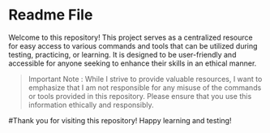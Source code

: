 # Readme File

Welcome to this repository! This project serves as a centralized resource for easy access to various commands and tools that can be utilized during testing, practicing, or learning. It is designed to be user-friendly and accessible for anyone seeking to enhance their skills in an ethical manner.

> Important Note :
> While I strive to provide valuable resources, I want to emphasize that I am not responsible for any misuse of the commands or tools provided in this repository. Please ensure that you use this information ethically and responsibly.

#Thank you for visiting this repository! Happy learning and testing!
